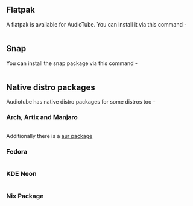 ## Flatpak
A flatpak is available for AudioTube. You can install it via this command -
```flatpak install flathub org.kde.audiotube
```
## Snap
You can install the snap package via this command -
```sudo snap install audiotube
```
## Native distro packages 

Audiotube has native distro packages for some distros too -

### Arch, Artix and Manjaro
```sudo pacman -Syu audiotube
```
Additionally there is a [aur package](https://aur.archlinux.org/packages/audiotube-git)
### Fedora
```sudo dnf install audiotube
```
### KDE Neon
```sudo apt install audiotube
```
### Nix Package
```nix-shell -p libsForQt5.audiotube
```
